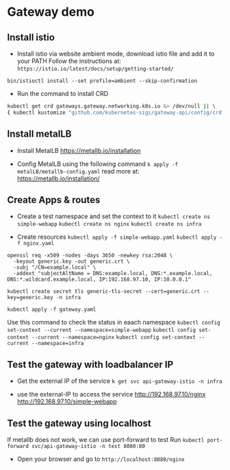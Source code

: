 # Gateway demo

## Install istio

- Install istio via website ambient mode, download istio file and add it to your PATH
   Follow the instructions at:
`https://istio.io/latest/docs/setup/getting-started/`

`bin/istioctl install --set profile=ambient --skip-confirmation`

- Run the command to install CRD

```bash
kubectl get crd gateways.gateway.networking.k8s.io &> /dev/null || \
{ kubectl kustomize "github.com/kubernetes-sigs/gateway-api/config/crd?ref=v1.3.0" | kubectl apply -f -; }
```

## Install metalLB

- Install MetalLB <https://metallb.io/installation>

- Config MetalLB using the following command `k apply -f metalLB/metallb-config.yaml`
read more at: <https://metallb.io/installation/>

## Create Apps & routes

- Create a test namespace and set the context to it
`kubectl create ns simple-webapp`
`kubectl create ns nginx`
`kubectl create ns infra`

- Create resources
`kubectl apply -f simple-webapp.yaml`
`kubectl apply -f nginx.yaml`


```
openssl req -x509 -nodes -days 3650 -newkey rsa:2048 \
  -keyout generic.key -out generic.crt \
  -subj "/CN=example.local" \
  -addext "subjectAltName = DNS:example.local, DNS:*.example.local, DNS:*.wildcard.example.local, IP:192.168.97.10, IP:10.0.0.1"

kubectl create secret tls generic-tls-secret --cert=generic.crt --key=generic.key -n infra
```
`kubectl apply -f gateway.yaml`

Use this command to check the status in eaach namespace
`kubectl config set-context --current --namespace=simple-webapp`
`kubectl config set-context --current --namespace=nginx`
`kubectl config set-context --current --namespace=infra`

## Test the gateway with loadbalancer IP

- Get the external IP of the service `k get svc api-gateway-istio -n infra`

- use the external-IP to access the service
<http://192.168.97.10/nginx>
<http://192.168.97.10/simple-webapp>

## Test the gateway using localhost

If metallb does not work, we can use port-forward to test Run `kubectl port-forward svc/api-gateway-istio -n test 8080:80`

- Open your browser and go to `http://localhost:8080/nginx`
